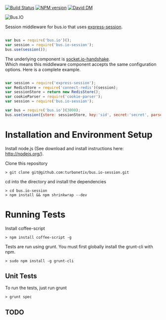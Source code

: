 [![Build Status](https://travis-ci.org/turbonetix/bus.io-session.svg?branch=master)](https://travis-ci.org/turbonetix/bus.io-session)
[![NPM version](https://badge.fury.io/js/bus.io-session.svg)](http://badge.fury.io/js/bus.io-session)
[![David DM](https://david-dm.org/turbonetix/bus.io-session.png)](https://david-dm.org/turbonetix/bus.io-session.png)

![Bus.IO](https://raw.github.com/turbonetix/bus.io/master/logo.png)

Session middleware for bus.io that uses [express-session](https://www.npmjs.org/package/express-session "express session").

```javascript

var bus = require('bus.io')();
var session = require('bus.io-session');
bus.use(session());

```

The underlying component is [socket.io-handshake](https://www.npmjs.org/packages/socket.io-handshake "socket.io-handshake").  
Which means this middleware component accepts the same configuration options.  Here is a complete
example.

```javascript

var session = require('express-session');
var RedisStore = require('connect-redis')(session);
var sessionStore = return new RedisStore();
var cookieParser = require('cookie-parser');
var session = require('bus.io-session');

var bus = require('bus.io')(3000);
bus.use(session({store: sessionStore, key:'sid', secret:'secret', parser:cookieParser()}));

```

# Installation and Environment Setup

Install node.js (See download and install instructions here: http://nodejs.org/).

Clone this repository

    > git clone git@github.com:turbonetix/bus.io-session.git

cd into the directory and install the dependencies

    > cd bus.io-session
    > npm install && npm shrinkwrap --dev

# Running Tests

Install coffee-script

    > npm install coffee-script -g

Tests are run using grunt.  You must first globally install the grunt-cli with npm.

    > sudo npm install -g grunt-cli

## Unit Tests

To run the tests, just run grunt

    > grunt spec

## TODO
